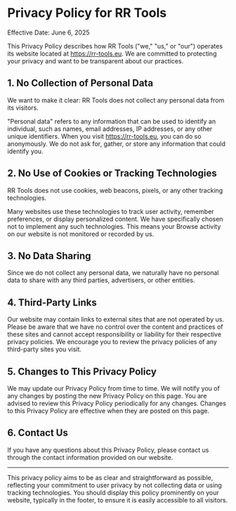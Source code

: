 # Privacy Policy for RR Tools

Effective Date: June 6, 2025

This Privacy Policy describes how RR Tools ("we," "us," or "our") operates its website located at https://rr-tools.eu. We are committed to protecting your privacy and want to be transparent about our practices.

## 1. No Collection of Personal Data

We want to make it clear: RR Tools does not collect any personal data from its visitors.

"Personal data" refers to any information that can be used to identify an individual, such as names, email addresses, IP addresses, or any other unique identifiers. When you visit https://rr-tools.eu, you can do so anonymously. We do not ask for, gather, or store any information that could identify you.

## 2. No Use of Cookies or Tracking Technologies

RR Tools does not use cookies, web beacons, pixels, or any other tracking technologies.

Many websites use these technologies to track user activity, remember preferences, or display personalized content. We have specifically chosen not to implement any such technologies. This means your Browse activity on our website is not monitored or recorded by us.

## 3. No Data Sharing

Since we do not collect any personal data, we naturally have no personal data to share with any third parties, advertisers, or other entities.

## 4. Third-Party Links

Our website may contain links to external sites that are not operated by us. Please be aware that we have no control over the content and practices of these sites and cannot accept responsibility or liability for their respective privacy policies. We encourage you to review the privacy policies of any third-party sites you visit.

## 5. Changes to This Privacy Policy

We may update our Privacy Policy from time to time. We will notify you of any changes by posting the new Privacy Policy on this page. You are advised to review this Privacy Policy periodically for any changes. Changes to this Privacy Policy are effective when they are posted on this page.

## 6. Contact Us

If you have any questions about this Privacy Policy, please contact us through the contact information provided on our website.

---

This privacy policy aims to be as clear and straightforward as possible, reflecting your commitment to user privacy by not collecting data or using tracking technologies. You should display this policy prominently on your website, typically in the footer, to ensure it is easily accessible to all visitors.

